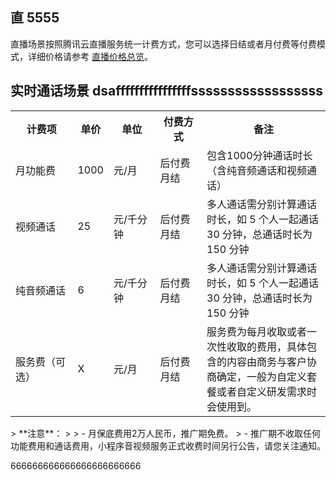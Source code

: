 ## 直                    5555
直播场景按照腾讯云直播服务统一计费方式，您可以选择日结或者月付费等付费模式，详细价格请参考 [直播价格总览](https://cloud.tencent.com/document/product/267/2818)。
## 实时通话场景  dsaffffffffffffffffssssssssssssssssss
<table>
  <tr>
    <th width="20%">计费项</th>
    <th width="10%">单价</th>
    <th width="15%">单位</th>
    <th width="15%">付费方式</th>
    <th width="45%">备注</th>
  </tr>
  <tr>
    <td> 月功能费 </td>
    <td> 1000  </td>
    <td> 元/月  </td>
    <td> 后付费月结  </td>
    <td> 包含1000分钟通话时长（含纯音频通话和视频通话）  </td>
  </tr>
   <tr>
    <td> 视频通话</td>
    <td> 25  </td>
    <td> 元/千分钟  </td>
    <td> 后付费月结  </td>
    <td> 多人通话需分别计算通话时长，如 5 个人一起通话 30 分钟，总通话时长为 150 分钟  </td>
  </tr>
   <tr>
    <td> 纯音频通话</td>
    <td> 6  </td>
    <td> 元/千分钟  </td>
    <td> 后付费月结  </td>
    <td> 多人通话需分别计算通话时长，如 5 个人一起通话 30 分钟，总通话时长为 150 分钟  </td>
  </tr>
   <tr>
    <td> 服务费（可选）</td>
    <td> X  </td>
    <td> 元/月  </td>
    <td> 后付费月结  </td>
    <td> 服务费为每月收取或者一次性收取的费用，具体包含的内容由商务与客户协商确定，一般为自定义套餐或者自定义研发需求时会使用到。  </td>
  </tr>

</table>
> **注意**：
> 
> - 月保底费用2万人民币，推广期免费。
> - 推广期不收取任何功能费用和通话费用，小程序音视频服务正式收费时间另行公告，请您关注通知。



666666666666666666666666
